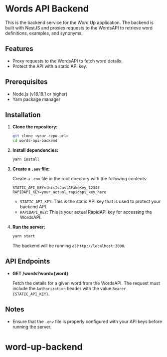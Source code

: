 # Words API Backend

This is the backend service for the Word Up application. The backend is built with NestJS and proxies requests to the WordsAPI to retrieve word definitions, examples, and synonyms.

## Features

- Proxy requests to the WordsAPI to fetch word details.
- Protect the API with a static API key.

## Prerequisites

- Node.js (v18.18.1 or higher)
- Yarn package manager

## Installation

1. **Clone the repository:**

   ```bash
   git clone <your-repo-url>
   cd words-api-backend
   ```

2. **Install dependencies:**

   ```bash
   yarn install
   ```

3. **Create a `.env` file:**

   Create a `.env` file in the root directory with the following contents:

   ```env
   STATIC_API_KEY=thisIsJustAFakeKey_12345
   RAPIDAPI_KEY=your_actual_rapidapi_key_here
   ```

   - `STATIC_API_KEY`: This is the static API key that is used to protect your backend API.
   - `RAPIDAPI_KEY`: This is your actual RapidAPI key for accessing the WordsAPI.

4. **Run the server:**

   ```bash
   yarn start
   ```

   The backend will be running at `http://localhost:3000`.

## API Endpoints

- **GET /words?word={word}**

  Fetch the details for a given word from the WordsAPI. The request must include the `Authorization` header with the value `Bearer {STATIC_API_KEY}`.

## Notes

- Ensure that the `.env` file is properly configured with your API keys before running the server.
# word-up-backend
